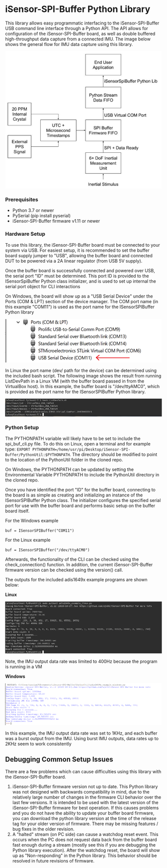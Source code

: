# iSensor-SPI-Buffer Python Library

This library allows easy programmatic interfacing to the iSensor-SPI-Buffer USB command line interface through a Python API. The API allows for configuration of the iSensor-SPI-Buffer board, as well as double buffered high-throughput data capture from a connected IMU. The image below shows the general flow for IMU data capture using this library.

![python_data_flow](https://raw.githubusercontent.com/ajn96/iSensor-SPI-Buffer/master/img/SpiBuffDoubleBuffer.jpg)

### Prerequisites 

* Python 3.7 or newer
* PySerial (pip install pyserial)
* iSensor-SPI-Buffer firmware v1.11 or newer

### Hardware Setup

To use this library, the iSensor-SPI-Buffer board must be connected to your system via USB. For easiest setup, it is recommended to set the buffer board supply jumper to "USB", allowing the buffer board and connected DUT to be powered via a 2A linear regulator (from USB 5V supply).

Once the buffer board is successfully connected and powered over USB, the serial port "ID" must be determined. This port ID is provided to the ISensorSpiBuffer Python class initializer, and is used to set up internal the serial port object for CLI interactions

On Windows, the board will show up as a "USB Serial Device" under the Ports (COM & LPT) section of the device manager. The COM port name (in this example "COM11") is used as the port name for the ISensorSPIBuffer Python library

![win_dev_manager](https://raw.githubusercontent.com/ajn96/iSensor-SPI-Buffer/master/img/windows_dev_manager.PNG)

In Linux the port name (dev/ path for the device) can be determined using the included bash script. The following image shows the result from running ListDevPath in a Linux VM (with the buffer board passed in from the VirtualBox host). In this example, the buffer board is "/dev/ttyAMC0", which is provided as the port name for the ISensorSPIBuffer Python library.

![linux_dev_list](https://raw.githubusercontent.com/ajn96/iSensor-SPI-Buffer/master/img/python_listdev_script.png)

### Python Setup

The PYTHONPATH variable will likely have to be set to include the spi_buf_cli.py file. To do this on Linux, open a terminal and for example type: `EXPORT PYTHONPATH=/home/usr/pi/Desktop/iSensor-SPI-Buffer/PythonUtil:$PYTHONPATH`. The directory should be modified to point to the location of the PythonUtil folder in the cloned repo.

On Windows, the PYTHONPATH can be updated by setting the Environmental Variable PYTHONPATH to include the PythonUtil directory in the cloned repo.

Once you have identified the port "ID" for the buffer board, connecting to the board is as simple as creating and initializing an instance of the ISensorSPIBuffer Python class. The initializer configures the specified serial port for use with the buffer board and performs basic setup on the buffer board itself.

For the Windows example

`buf = ISensorSPIBuffer("COM11")`

For the Linux example

`buf = ISensorSPIBuffer("/dev/ttyACM0")`

Afterwards, the functionality of the CLI can be checked using the check_connection() function. In addition, the current iSensor-SPI-Buffer firmware version can be checked using the version() call.

The outputs for the included adis1649x example programs are shown below:

**Linux**

![python_example_linux](https://raw.githubusercontent.com/ajn96/iSensor-SPI-Buffer/master/img/python_example_linux.png)

Note, the IMU output data rate was limited to 400Hz because the program is running in a VM

**Windows**

![python_example_windows](https://raw.githubusercontent.com/ajn96/iSensor-SPI-Buffer/master/img/python_example_windows.png)

In this example, the IMU output data rate was set to 1KHz, and each buffer was a burst output from the IMU. Using burst IMU outputs, data rates up to 2KHz seem to work consistently

## Debugging Common Setup Issues

There are a few problems which can cause difficulties using this library with the iSensor-SPI-Buffer board.

1. iSensor-SPI-Buffer firmware version not up to date. This Python library was not designed with backwards compatibility in mind, due to the relatively large number of changes in the firmware CLI behavior over the last few versions. It is intended to be used with the latest version of the iSensor-SPI-Buffer firmware for best operation. If this causes problems and you do not have the ability to update your buffer board firmware, you can download the python library version at the time of the release tag for your older version of firmware. There may be missing features / bug fixes in the older revision.
2. A "halted" stream (on PC side) can cause a watchdog reset event. This occurs when the PC does not request data back from the buffer board fast enough during a stream (mostly see this if you are debugging the Python library execution). After the watchdog reset, the board will show up as "Non-responding" in the Python library. This behavior should be resolved in future revisions of firmware.